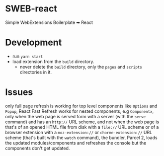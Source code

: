 # SWEB-react
Simple WebExtensions Boilerplate ➡ React

# Development
- run `yarn start`
- load extension from the `build` directory.
  - never delete the `build` directory, only the `pages` and `scripts` directories in it.

# Issues
only full page refresh is working for top level components like `Options` and `Popup`,
React Fast Refresh works for nested components, e.g `Componentx`,
only when the web page is served form with a server (with the `serve` command)
and has an `http://` URL scheme, and not when the web page is that's of an opened 
HTML file from disk with a `file://` URL scheme or of a browser extension with a 
`moz-extension://` or `chorme-extension://` URL scheme (that's built with the `watch` command),
the bundler, Parcel 2, loads the updated modules/components and refreshes the console
but the components don't get updated.
